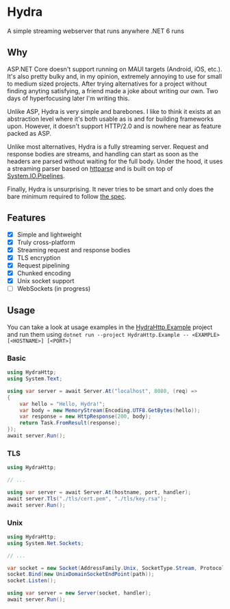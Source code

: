 # Hydra

A simple streaming webserver that runs anywhere .NET 6 runs

## Why

ASP.NET Core doesn't support running on MAUI targets (Android, iOS, etc.). It's also pretty bulky and, in my opinion, extremely annoying to use for small to medium sized projects.
After trying alternatives for a project without finding anyting satisfying, a friend made a joke about writing our own. Two days of hyperfocusing later I'm writing this.

Unlike ASP, Hydra is very simple and barebones. I like to think it exists at an abstraction level where it's both usable as is and for building frameworks upon.
However, it doesn't support HTTP/2.0 and is nowhere near as feature packed as ASP.

Unlike most alternatives, Hydra is a fully streaming server. Request and response bodies are streams, and handling can start as soon as the headers are parsed without waiting for the full body.
Under the hood, it uses a streaming parser based on [httparse](https://github.com/seanmonstar/httparse) and is built on top of [System.IO.Pipelines](https://docs.microsoft.com/en-us/dotnet/standard/io/pipelines).

Finally, Hydra is unsurprising. It never tries to be smart and only does the bare minimum required to follow [the spec](https://datatracker.ietf.org/doc/html/rfc7230).

## Features

- [x] Simple and lightweight
- [x] Truly cross-platform
- [x] Streaming request and response bodies
- [x] TLS encryption
- [x] Request pipelining
- [x] Chunked encoding
- [x] Unix socket support
- [ ] WebSockets (in progress)

## Usage

You can take a look at usage examples in the [HydraHttp.Example](./HydraHttp.Example/) project and run them using `dotnet run --project HydraHttp.Example -- <EXAMPLE> [<HOSTNAME>] [<PORT>]`

### Basic

```cs
using HydraHttp;
using System.Text;

using var server = await Server.At("localhost", 8080, (req) =>
{
    var hello = "Hello, Hydra!";
    var body = new MemoryStream(Encoding.UTF8.GetBytes(hello));
    var response = new HttpResponse(200, body);
    return Task.FromResult(response);
});
await server.Run();
```

### TLS

```cs
using HydraHttp;

// ...

using var server = await Server.At(hostname, port, handler);
await server.Tls("./tls/cert.pem", "./tls/key.rsa");
await server.Run();
```

### Unix

```cs
using HydraHttp;
using System.Net.Sockets;

// ...

var socket = new Socket(AddressFamily.Unix, SocketType.Stream, ProtocolType.IP);
socket.Bind(new UnixDomainSocketEndPoint(path));
socket.Listen();

using var server = new Server(socket, handler);
await server.Run();
```
